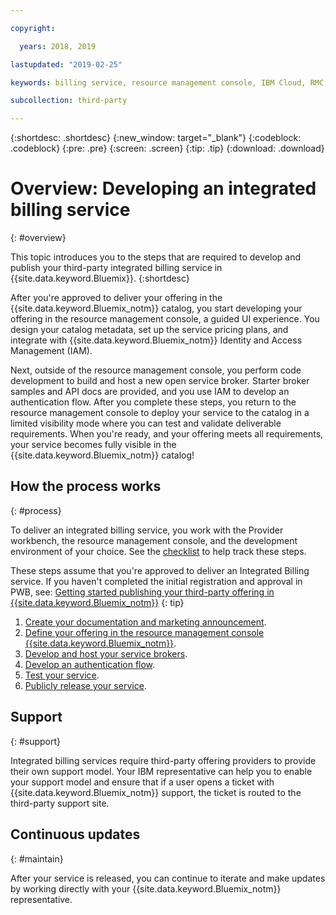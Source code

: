 ```yaml
---

copyright:

  years: 2018, 2019

lastupdated: "2019-02-25"

keywords: billing service, resource management console, IBM Cloud, RMC, 

subcollection: third-party

---
```


{:shortdesc: .shortdesc}
{:new_window: target="_blank"}
{:codeblock: .codeblock}
{:pre: .pre}
{:screen: .screen}
{:tip: .tip}
{:download: .download}

# Overview: Developing an integrated billing service
{: #overview}

This topic introduces you to the steps that are required to develop and publish your third-party integrated billing service in {{site.data.keyword.Bluemix}}. 
{:shortdesc}

After you're approved to deliver your offering in the {{site.data.keyword.Bluemix_notm}} catalog, you start developing your offering in the resource management console, a guided UI experience. You design your catalog metadata, set up the service pricing plans, and integrate with {{site.data.keyword.Bluemix_notm}} Identity and Access Management (IAM). 

Next, outside of the resource management console, you perform code development to build and host a new open service broker. Starter broker samples and API docs are provided, and you use IAM to develop an authentication flow. After you complete these steps, you return to the resource management console to deploy your service to the catalog in a limited visibility mode where you can test and validate deliverable requirements. When you're ready, and your offering meets all requirements, your service becomes fully visible in the {{site.data.keyword.Bluemix_notm}} catalog!


## How the process works
{: #process}

To deliver an integrated billing service, you work with the Provider workbench, the resource management console, and the development environment of your choice. See the [checklist](/docs/third-party?topic=third-party-checklist#checklist) to help track these steps.

These steps assume that you're approved to deliver an Integrated Billing service. If you haven't completed the initial registration and approval in PWB, see: [Getting started publishing your third-party offering in {{site.data.keyword.Bluemix_notm}}](/docs/third-party/index.md?topic=third-party-get-started#get-started)
{: tip}

1. [Create your documentation and marketing announcement](/docs/third-party?topic=third-party-content-tasks#content-tasks).
2. [Define your offering in the resource management console {{site.data.keyword.Bluemix_notm}}](/docs/third-party?topic=third-party-step2-define#step2-define).
3. [Develop and host your service brokers](/docs/third-party?topic=third-party-step3-osb#step3-osb).
4. [Develop an authentication flow](/docs/third-party?topic=third-party-step4-iam#step4-iam).
5. [Test your service](/docs/third-party?topic=third-party-step5-pubtest#step5-pubtest).
6. [Publicly release your service](/docs/third-party?topic=third-party-public-releasing#public-releasing).

## Support
{: #support}

Integrated billing services require third-party offering providers to provide their own support model. Your IBM representative can help you to enable your support model and ensure that if a user opens a ticket with {{site.data.keyword.Bluemix_notm}} support, the ticket is routed to the third-party support site.

## Continuous updates
{: #maintain}

After your service is released, you can continue to iterate and make updates by working directly with your {{site.data.keyword.Bluemix_notm}} representative.



